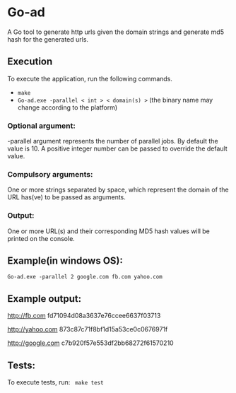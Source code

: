 # Go-ad
A Go tool to generate http urls given the domain strings and generate md5 hash for the generated urls.

## Execution
To execute the application, run the following commands.
- ``` make ```
- ```Go-ad.exe -parallel < int > < domain(s) >``` (the binary name may change according to the platform)

### Optional argument:
-parallel argument represents the number of parallel jobs. By default the value is 10. A positive integer number can be passed to override the default value.
    
### Compulsory arguments:
One or more strings separated by space, which represent the domain of the URL has(ve) to be passed as arguments.

### Output:
One or more URL(s) and their corresponding MD5 hash values will be printed on the console.

## Example(in windows OS):
```Go-ad.exe -parallel 2 google.com fb.com yahoo.com```
## Example output: 

http://fb.com fd71094d08a3637e76ccee6637f03713

http://yahoo.com 873c87c71f8bf1d15a53ce0c0676971f

http://google.com c7b920f57e553df2bb68272f61570210

## Tests:
To execute tests, run:
``` make test```